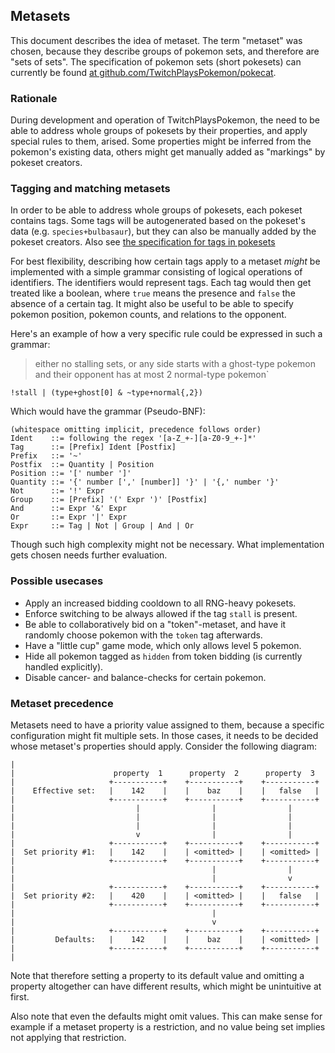 
## Metasets

This document describes the idea of metaset.
The term "metaset" was chosen, because they describe groups of pokemon sets, and therefore are "sets of sets".
The specification of pokemon sets (short pokesets) can currently be found [at github.com/TwitchPlaysPokemon/pokecat](https://github.com/TwitchPlaysPokemon/pokecat/blob/master/pokesetspec.md).

### Rationale

During development and operation of TwitchPlaysPokemon,
the need to be able to address whole groups of pokesets by their properties,
and apply special rules to them, arised. Some properties might be inferred from the
pokemon's existing data, others might get manually added as "markings" by pokeset creators.

### Tagging and matching metasets

In order to be able to address whole groups of pokesets, each pokeset contains tags.
Some tags will be autogenerated based on the pokeset's data (e.g. `species+bulbasaur`),
but they can also be manually added by the pokeset creators.
Also see [the specification for tags in pokesets](https://github.com/TwitchPlaysPokemon/pokecat/blob/master/pokesetspec.md#obligatory-fields)

For best flexibility, describing how certain tags apply to a metaset _might_ be implemented
with a simple grammar consisting of logical operations of identifiers.
The identifiers would represent tags. Each tag would then get treated like a boolean,
where `true` means the presence and `false` the absence of a certain tag.
It might also be useful to be able to specify pokemon position, pokemon counts, and relations to the opponent.

Here's an example of how a very specific rule could be expressed in such a grammar: 
>either no stalling sets, or any side starts with a ghost-type pokemon and their opponent has at most 2 normal-type pokemon`

    !stall | (type+ghost[0] & ~type+normal{,2})

Which would have the grammar (Pseudo-BNF):

    (whitespace omitting implicit, precedence follows order)
    Ident    ::= following the regex '[a-Z_+-][a-Z0-9_+-]*'
    Tag      ::= [Prefix] Ident [Postfix]
    Prefix   ::= '~'
    Postfix  ::= Quantity | Position
    Position ::= '[' number ']'
    Quantity ::= '{' number [',' [number]] '}' | '{,' number '}'
    Not      ::= '!' Expr
    Group    ::= [Prefix] '(' Expr ')' [Postfix]
    And      ::= Expr '&' Expr
    Or       ::= Expr '|' Expr
    Expr     ::= Tag | Not | Group | And | Or

Though such high complexity might not be necessary.
What implementation gets chosen needs further evaluation.

### Possible usecases

- Apply an increased bidding cooldown to all RNG-heavy pokesets.
- Enforce switching to be always allowed if the tag `stall` is present.
- Be able to collaboratively bid on a "token"-metaset,
  and have it randomly choose pokemon with the `token` tag afterwards.
- Have a "little cup" game mode, which only allows level 5 pokemon.
- Hide all pokemon tagged as `hidden` from token bidding (is currently handled explicitly).
- Disable cancer- and balance-checks for certain pokemon.

### Metaset precedence

Metasets need to have a priority value assigned to them,
because a specific configuration might fit multiple sets.
In those cases, it needs to be decided whose metaset's properties should apply.
Consider the following diagram:

    |
    |                      property  1      property  2      property  3
    |                     +-----------+    +-----------+    +-----------+
    |    Effective set:   |    142    |    |    baz    |    |   false   |
    |                     +-----------+    +-----------+    +-----------+
    |                           |                |                |
    |                           |                |                |
    |                           |                |                |
    |                           v                |                |
    |                     +-----------+    +-----------+    +-----------+
    |  Set priority #1:   |    142    |    | <omitted> |    | <omitted> |
    |                     +-----------+    +-----------+    +-----------+
    |                                            |                |
    |                                            |                v
    |                     +-----------+    +-----------+    +-----------+
    |  Set priority #2:   |    420    |    | <omitted> |    |   false   |
    |                     +-----------+    +-----------+    +-----------+
    |                                            |
    |                                            v
    |                     +-----------+    +-----------+    +-----------+
    |         Defaults:   |    142    |    |    baz    |    | <omitted> |
    |                     +-----------+    +-----------+    +-----------+
    |

Note that therefore setting a property to its default value and omitting a property
altogether can have different results, which might be unintuitive at first.

Also note that even the defaults might omit values.
This can make sense for example if a metaset property is a restriction,
and no value being set implies not applying that restriction. 
